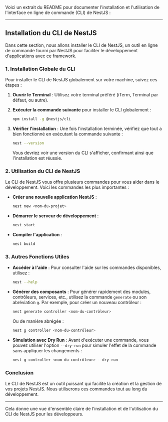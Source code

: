 Voici un extrait du README pour documenter l'installation et l'utilisation de l'interface en ligne de commande (CLI) de NestJS :

---

## Installation du CLI de NestJS

Dans cette section, nous allons installer le CLI de NestJS, un outil en ligne de commande fourni par NestJS pour faciliter le développement d'applications avec ce framework.

### 1. Installation Globale du CLI

Pour installer le CLI de NestJS globalement sur votre machine, suivez ces étapes :

1. **Ouvrir le Terminal** : Utilisez votre terminal préféré (iTerm, Terminal par défaut, ou autre).
2. **Exécuter la commande suivante** pour installer le CLI globalement :

   ```bash
   npm install -g @nestjs/cli
   ```

3. **Vérifier l'installation** : Une fois l'installation terminée, vérifiez que tout a bien fonctionné en exécutant la commande suivante :

   ```bash
   nest --version
   ```

   Vous devriez voir une version du CLI s'afficher, confirmant ainsi que l'installation est réussie.

### 2. Utilisation du CLI de NestJS

Le CLI de NestJS vous offre plusieurs commandes pour vous aider dans le développement. Voici les commandes les plus importantes :

- **Créer une nouvelle application NestJS** :

  ```bash
  nest new <nom-du-projet>
  ```

- **Démarrer le serveur de développement** :

  ```bash
  nest start
  ```

- **Compiler l'application** :

  ```bash
  nest build
  ```

### 3. Autres Fonctions Utiles

- **Accéder à l'aide** : Pour consulter l'aide sur les commandes disponibles, utilisez :

  ```bash
  nest --help
  ```

- **Générer des composants** : Pour générer rapidement des modules, contrôleurs, services, etc., utilisez la commande `generate` ou son abréviation `g`. Par exemple, pour créer un nouveau contrôleur :

  ```bash
  nest generate controller <nom-du-contrôleur>
  ```

  Ou de manière abrégée :

  ```bash
  nest g controller <nom-du-contrôleur>
  ```

- **Simulation avec Dry Run** : Avant d'exécuter une commande, vous pouvez utiliser l'option `--dry-run` pour simuler l'effet de la commande sans appliquer les changements :

  ```bash
  nest g controller <nom-du-contrôleur> --dry-run
  ```

### Conclusion

Le CLI de NestJS est un outil puissant qui facilite la création et la gestion de vos projets NestJS. Nous utiliserons ces commandes tout au long du développement.

---

Cela donne une vue d'ensemble claire de l'installation et de l'utilisation du CLI de NestJS pour les développeurs.
